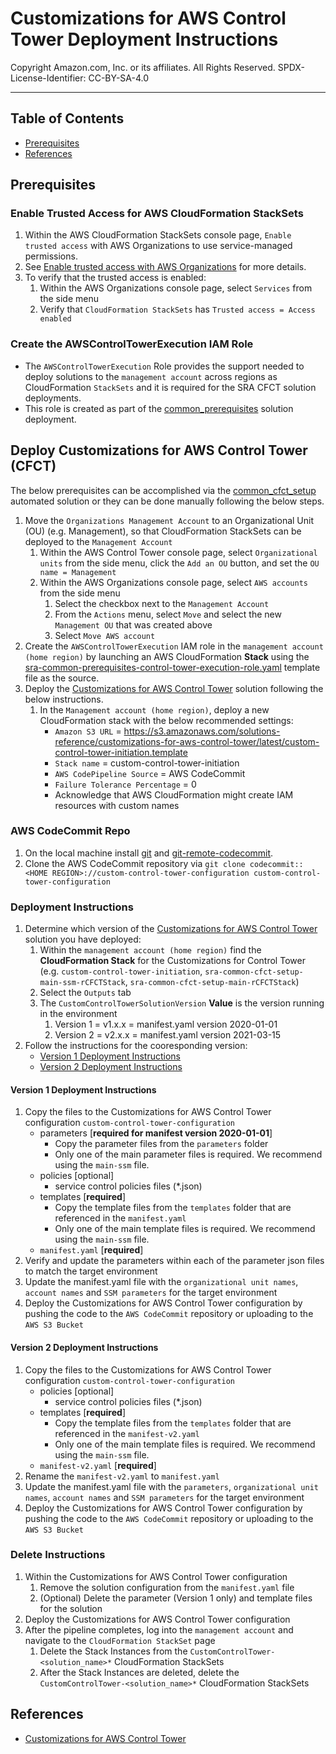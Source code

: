 # Customizations for AWS Control Tower Deployment Instructions<!-- omit in toc -->

Copyright Amazon.com, Inc. or its affiliates. All Rights Reserved. SPDX-License-Identifier: CC-BY-SA-4.0

---

## Table of Contents<!-- omit in toc -->

- [Prerequisites](#prerequisites)
- [References](#references)

## Prerequisites

### Enable Trusted Access for AWS CloudFormation StackSets<!-- omit in toc -->

1. Within the AWS CloudFormation StackSets console page, `Enable trusted access` with AWS Organizations to use service-managed permissions.
2. See [Enable trusted access with AWS Organizations](https://docs.aws.amazon.com/AWSCloudFormation/latest/UserGuide/stacksets-orgs-enable-trusted-access.html) for more details.
3. To verify that the trusted access is enabled:
   1. Within the AWS Organizations console page, select `Services` from the side menu
   2. Verify that `CloudFormation StackSets` has `Trusted access = Access enabled`

### Create the AWSControlTowerExecution IAM Role<!-- omit in toc -->

- The `AWSControlTowerExecution` Role provides the support needed to deploy solutions to the `management account` across regions as CloudFormation `StackSets` and it is required for the SRA CFCT solution deployments.
- This role is created as part of the [common_prerequisites](../solutions/common/common_prerequisites) solution deployment.

## Deploy Customizations for AWS Control Tower (CFCT)<!-- omit in toc -->

The below prerequisites can be accomplished via the [common_cfct_setup](../solutions/common/common_cfct_setup/) automated solution or they can be done manually following the below steps.

1. Move the `Organizations Management Account` to an Organizational Unit (OU) (e.g. Management), so that CloudFormation StackSets can be deployed to the `Management Account`
   1. Within the AWS Control Tower console page, select `Organizational units` from the side menu, click the `Add an OU` button, and set the `OU name = Management`
   2. Within the AWS Organizations console page, select `AWS accounts` from the side menu
      1. Select the checkbox next to the `Management Account`
      2. From the `Actions` menu, select `Move` and select the new `Management OU` that was created above
      3. Select `Move AWS account`
2. Create the `AWSControlTowerExecution` IAM role in the `management account (home region)` by launching an AWS CloudFormation **Stack** using the
   [sra-common-prerequisites-control-tower-execution-role.yaml](../solutions/common/common_prerequisites/templates/sra-common-prerequisites-control-tower-execution-role.yaml) template file as the source.
3. Deploy the [Customizations for AWS Control Tower](https://aws.amazon.com/solutions/implementations/customizations-for-aws-control-tower/) solution following the below instructions.
   1. In the `Management account (home region)`, deploy a new CloudFormation stack with the below recommended settings:
      <!-- markdownlint-disable-next-line MD034 -->
      - `Amazon S3 URL` = https://s3.amazonaws.com/solutions-reference/customizations-for-aws-control-tower/latest/custom-control-tower-initiation.template
      - `Stack name` = custom-control-tower-initiation
      - `AWS CodePipeline Source` = AWS CodeCommit
      - `Failure Tolerance Percentage` = 0
      - Acknowledge that AWS CloudFormation might create IAM resources with custom names

### AWS CodeCommit Repo<!-- omit in toc -->

1. On the local machine install [git](https://git-scm.com/downloads) and [git-remote-codecommit](https://docs.aws.amazon.com/codecommit/latest/userguide/how-to-connect.html).
2. Clone the AWS CodeCommit repository via `git clone codecommit::<HOME REGION>://custom-control-tower-configuration custom-control-tower-configuration`

### Deployment Instructions<!-- omit in toc -->

1. Determine which version of the [Customizations for AWS Control Tower](https://aws.amazon.com/solutions/implementations/customizations-for-aws-control-tower/) solution you have deployed:
   1. Within the `management account (home region)` find the **CloudFormation Stack** for the Customizations for Control Tower (e.g. `custom-control-tower-initiation`, `sra-common-cfct-setup-main-ssm-rCFCTStack`, `sra-common-cfct-setup-main-rCFCTStack`)
   2. Select the `Outputs` tab
   3. The `CustomControlTowerSolutionVersion` **Value** is the version running in the environment
      1. Version 1 = v1.x.x = manifest.yaml version 2020-01-01
      2. Version 2 = v2.x.x = manifest.yaml version 2021-03-15
2. Follow the instructions for the cooresponding version:
   - [Version 1 Deployment Instructions](#version-1-deployment-instructions)
   - [Version 2 Deployment Instructions](#version-2-deployment-instructions)

#### Version 1 Deployment Instructions<!-- omit in toc -->

1. Copy the files to the Customizations for AWS Control Tower configuration `custom-control-tower-configuration`
   - parameters [**required for manifest version 2020-01-01**]
     - Copy the parameter files from the `parameters` folder
     - Only one of the main parameter files is required. We recommend using the `main-ssm` file.
   - policies [optional]
     - service control policies files (\*.json)
   - templates [**required**]
     - Copy the template files from the `templates` folder that are referenced in the `manifest.yaml`
     - Only one of the main template files is required. We recommend using the `main-ssm` file.
   - `manifest.yaml` [**required**]
2. Verify and update the parameters within each of the parameter json files to match the target environment
3. Update the manifest.yaml file with the `organizational unit names`, `account names` and `SSM parameters` for the target environment
4. Deploy the Customizations for AWS Control Tower configuration by pushing the code to the `AWS CodeCommit` repository or uploading to the `AWS S3 Bucket`

#### Version 2 Deployment Instructions<!-- omit in toc -->

1. Copy the files to the Customizations for AWS Control Tower configuration `custom-control-tower-configuration`
   - policies [optional]
     - service control policies files (\*.json)
   - templates [**required**]
     - Copy the template files from the `templates` folder that are referenced in the `manifest-v2.yaml`
     - Only one of the main template files is required. We recommend using the `main-ssm` file.
   - `manifest-v2.yaml` [**required**]
2. Rename the `manifest-v2.yaml` to `manifest.yaml`
3. Update the manifest.yaml file with the `parameters`, `organizational unit names`, `account names` and `SSM parameters` for the target environment
4. Deploy the Customizations for AWS Control Tower configuration by pushing the code to the `AWS CodeCommit` repository or uploading to the `AWS S3 Bucket`

### Delete Instructions<!-- omit in toc -->

1. Within the Customizations for AWS Control Tower configuration
   1. Remove the solution configuration from the `manifest.yaml` file
   2. (Optional) Delete the parameter (Version 1 only) and template files for the solution
2. Deploy the Customizations for AWS Control Tower configuration
3. After the pipeline completes, log into the `management account` and navigate to the `CloudFormation StackSet` page
   1. Delete the Stack Instances from the `CustomControlTower-<solution_name>*` CloudFormation StackSets
   2. After the Stack Instances are deleted, delete the `CustomControlTower-<solution_name>*` CloudFormation StackSets

## References

- [Customizations for AWS Control Tower](https://aws.amazon.com/solutions/implementations/customizations-for-aws-control-tower/)
